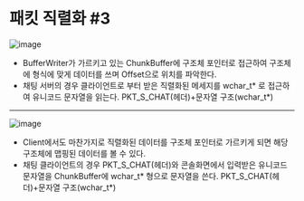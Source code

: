 # 패킷 직렬화 \#3
![image](https://user-images.githubusercontent.com/68372094/163942941-469a05d2-839b-4fa1-9b7e-c7c0c536d161.png)
* BufferWriter가 가르키고 있는 ChunkBuffer에 구조체 포인터로 접근하여 구조체에 형식에 맞게 데이터를 쓰며 Offset으로 위치를 파악한다.
* 채팅 서버의 경우 클라이언트로 부터 받은 직렬화된 메세지를 wchar_t* 로 접근하여 유니코드 문자열을 읽는다. PKT_S_CHAT(헤더)+문자열 구조(wchar_t*)
***
![image](https://user-images.githubusercontent.com/68372094/163943460-59bc42e0-59db-4c09-a5c8-ab8b17bf04d0.png)
* Client에서도 마찬가지로 직렬화된 데이터를 구조체 포인터로 가르키게 되면 해당 구조체에 맵핑된 데이터를 볼 수 있다.
* 채팅 클라이언트의 경우 PKT_S_CHAT(헤더)와 콘솔화면에서 입력받은 유니코드 문자열을 ChunkBuffer에 wchar_t* 형으로 문자열을 쓴다. PKT_S_CHAT(헤더)+문자열 구조(wchar_t*)
